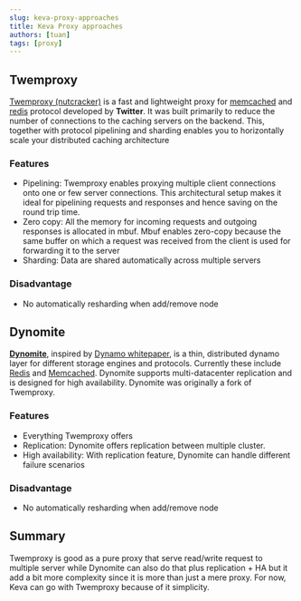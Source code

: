 ```yaml
---
slug: keva-proxy-approaches
title: Keva Proxy approaches
authors: [tuan]
tags: [proxy]
---
```


## Twemproxy

[Twemproxy (nutcracker)](https://github.com/twitter/twemproxy) is a fast and lightweight proxy for [memcached](http://www.memcached.org/) and [redis](http://redis.io/) protocol developed by **Twitter**. It was built primarily to reduce the number of connections to the caching servers on the backend. This, together with protocol pipelining and sharding enables you to horizontally scale your distributed caching architecture

### Features
- Pipelining:
  Twemproxy enables proxying multiple client connections onto one or few server connections. This architectural setup makes it ideal for pipelining requests and responses and hence saving on the round trip time.
- Zero copy:
  All the memory for incoming requests and outgoing responses is allocated in mbuf. Mbuf enables zero-copy because the same buffer on which a request was received from the client is used for forwarding it to the server
- Sharding:
  Data are shared automatically across multiple servers

### Disadvantage

- No automatically resharding when add/remove node

## Dynomite

**[Dynomite](https://github.com/Netflix/dynomite)**, inspired by [Dynamo whitepaper](http://www.allthingsdistributed.com/files/amazon-dynamo-sosp2007.pdf), is a thin, distributed dynamo layer for different storage engines and protocols. Currently these include [Redis](http://redis.io/) and [Memcached](http://www.memcached.org/). Dynomite supports multi-datacenter replication and is designed for high availability. Dynomite was originally a fork of Twemproxy.

### Features
- Everything Twemproxy offers
- Replication:
  Dynomite offers replication between multiple cluster.
- High availability:
  With replication feature, Dynomite can handle different failure scenarios

### Disadvantage
- No automatically resharding when add/remove node

## Summary

Twemproxy is good as a pure proxy that serve read/write request to multiple server while Dynomite can also do that plus replication + HA but it add a bit more complexity since it is more than just a mere proxy. For now, Keva can go with Twemproxy because of it simplicity.

